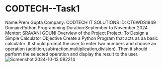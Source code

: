 # CODTECH--Task1
Name:Prem Gupta
Company: CODTECH IT SOLUTIONS
ID: CT6WDS1949
Domain:Python Programming
Duration:September to November 2024
Mentor: SRAVANI GOUNI
Overview of the Project
Project: To Design a Simple Calculator
Objective
Create a Python Program that acts as aa basic calculator .It should prompt the user to enter two numbers and choose an operation (addition,subtraction,multiplication,division). Then it should perform the selected operation and display the result to the user.
![Screenshot 2024-10-13 082214](https://github.com/user-attachments/assets/73afeb13-2e3d-43ab-a345-8279f07232f9)
